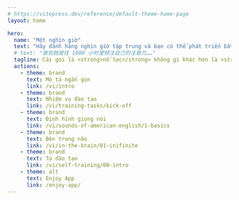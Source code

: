 ```yaml
---
# https://vitepress.dev/reference/default-theme-home-page
layout: home

hero:
  name: "Một nghìn giờ"
  text: "Hãy dành hàng nghìn giờ tập trung và bạn có thể phát triển bất kỳ kỹ năng nào bạn cần..."
  # text: "做到就是往 1000 小时里倾注自己的注意力……"
  tagline: Cái gọi là <strong>nỗ lực</strong> không gì khác hơn là <strong>lặp lại đủ số lần trong một khoảng thời gian ngắn</strong>. — Lý Tiểu Lai
  actions:
    - theme: brand
      text: Mô tả ngắn gọn
      link: /vi/intro
    - theme: brand
      text: Nhiệm vụ đào tạo
      link: /vi/training-tasks/kick-off
    - theme: brand
      text: Định hình giọng nói
      link: /vi/sounds-of-american-english/1-basics
    - theme: brand
      text: Bên trong não
      link: /vi/in-the-brain/01-inifinite
    - theme: brand
      text: Tự đào tạo
      link: /vi/self-training/00-intro
    - theme: alt
      text: Enjoy App
      link: /enjoy-app/
---
```

